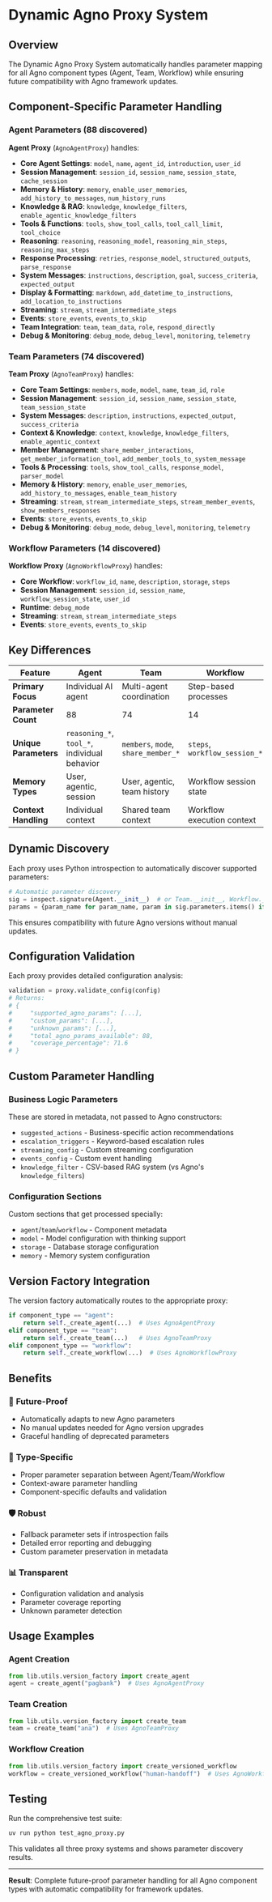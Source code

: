 # Dynamic Agno Proxy System

## Overview

The Dynamic Agno Proxy System automatically handles parameter mapping for all Agno component types (Agent, Team, Workflow) while ensuring future compatibility with Agno framework updates.

## Component-Specific Parameter Handling

### Agent Parameters (88 discovered)
**Agent Proxy** (`AgnoAgentProxy`) handles:
- **Core Agent Settings**: `model`, `name`, `agent_id`, `introduction`, `user_id`
- **Session Management**: `session_id`, `session_name`, `session_state`, `cache_session`
- **Memory & History**: `memory`, `enable_user_memories`, `add_history_to_messages`, `num_history_runs`
- **Knowledge & RAG**: `knowledge`, `knowledge_filters`, `enable_agentic_knowledge_filters`
- **Tools & Functions**: `tools`, `show_tool_calls`, `tool_call_limit`, `tool_choice`
- **Reasoning**: `reasoning`, `reasoning_model`, `reasoning_min_steps`, `reasoning_max_steps`
- **Response Processing**: `retries`, `response_model`, `structured_outputs`, `parse_response`
- **System Messages**: `instructions`, `description`, `goal`, `success_criteria`, `expected_output`
- **Display & Formatting**: `markdown`, `add_datetime_to_instructions`, `add_location_to_instructions`
- **Streaming**: `stream`, `stream_intermediate_steps`
- **Events**: `store_events`, `events_to_skip`
- **Team Integration**: `team`, `team_data`, `role`, `respond_directly`
- **Debug & Monitoring**: `debug_mode`, `debug_level`, `monitoring`, `telemetry`

### Team Parameters (74 discovered)
**Team Proxy** (`AgnoTeamProxy`) handles:
- **Core Team Settings**: `members`, `mode`, `model`, `name`, `team_id`, `role`
- **Session Management**: `session_id`, `session_name`, `session_state`, `team_session_state`
- **System Messages**: `description`, `instructions`, `expected_output`, `success_criteria`
- **Context & Knowledge**: `context`, `knowledge`, `knowledge_filters`, `enable_agentic_context`
- **Member Management**: `share_member_interactions`, `get_member_information_tool`, `add_member_tools_to_system_message`
- **Tools & Processing**: `tools`, `show_tool_calls`, `response_model`, `parser_model`
- **Memory & History**: `memory`, `enable_user_memories`, `add_history_to_messages`, `enable_team_history`
- **Streaming**: `stream`, `stream_intermediate_steps`, `stream_member_events`, `show_members_responses`
- **Events**: `store_events`, `events_to_skip`
- **Debug & Monitoring**: `debug_mode`, `debug_level`, `monitoring`, `telemetry`

### Workflow Parameters (14 discovered)
**Workflow Proxy** (`AgnoWorkflowProxy`) handles:
- **Core Workflow**: `workflow_id`, `name`, `description`, `storage`, `steps`
- **Session Management**: `session_id`, `session_name`, `workflow_session_state`, `user_id`
- **Runtime**: `debug_mode`
- **Streaming**: `stream`, `stream_intermediate_steps`
- **Events**: `store_events`, `events_to_skip`

## Key Differences

| Feature | Agent | Team | Workflow |
|---------|-------|------|----------|
| **Primary Focus** | Individual AI agent | Multi-agent coordination | Step-based processes |
| **Parameter Count** | 88 | 74 | 14 |
| **Unique Parameters** | `reasoning_*`, `tool_*`, individual behavior | `members`, `mode`, `share_member_*` | `steps`, `workflow_session_*` |
| **Memory Types** | User, agentic, session | User, agentic, team history | Workflow session state |
| **Context Handling** | Individual context | Shared team context | Workflow execution context |

## Dynamic Discovery

Each proxy uses Python introspection to automatically discover supported parameters:

```python
# Automatic parameter discovery
sig = inspect.signature(Agent.__init__)  # or Team.__init__, Workflow.__init__
params = {param_name for param_name, param in sig.parameters.items() if param_name != 'self'}
```

This ensures compatibility with future Agno versions without manual updates.

## Configuration Validation

Each proxy provides detailed configuration analysis:

```python
validation = proxy.validate_config(config)
# Returns:
# {
#     "supported_agno_params": [...],
#     "custom_params": [...], 
#     "unknown_params": [...],
#     "total_agno_params_available": 88,
#     "coverage_percentage": 71.6
# }
```

## Custom Parameter Handling

### Business Logic Parameters
These are stored in metadata, not passed to Agno constructors:
- `suggested_actions` - Business-specific action recommendations
- `escalation_triggers` - Keyword-based escalation rules  
- `streaming_config` - Custom streaming configuration
- `events_config` - Custom event handling
- `knowledge_filter` - CSV-based RAG system (vs Agno's `knowledge_filters`)

### Configuration Sections
Custom sections that get processed specially:
- `agent`/`team`/`workflow` - Component metadata
- `model` - Model configuration with thinking support
- `storage` - Database storage configuration
- `memory` - Memory system configuration

## Version Factory Integration

The version factory automatically routes to the appropriate proxy:

```python
if component_type == "agent":
    return self._create_agent(...)  # Uses AgnoAgentProxy
elif component_type == "team":
    return self._create_team(...)   # Uses AgnoTeamProxy  
elif component_type == "workflow":
    return self._create_workflow(...)  # Uses AgnoWorkflowProxy
```

## Benefits

### 🔮 **Future-Proof**
- Automatically adapts to new Agno parameters
- No manual updates needed for Agno version upgrades
- Graceful handling of deprecated parameters

### 🎯 **Type-Specific**
- Proper parameter separation between Agent/Team/Workflow
- Context-aware parameter handling
- Component-specific defaults and validation

### 🛡️ **Robust**
- Fallback parameter sets if introspection fails
- Detailed error reporting and debugging
- Custom parameter preservation in metadata

### 📊 **Transparent**
- Configuration validation and analysis
- Parameter coverage reporting
- Unknown parameter detection

## Usage Examples

### Agent Creation
```python
from lib.utils.version_factory import create_agent
agent = create_agent("pagbank")  # Uses AgnoAgentProxy
```

### Team Creation  
```python
from lib.utils.version_factory import create_team
team = create_team("ana")  # Uses AgnoTeamProxy
```

### Workflow Creation
```python
from lib.utils.version_factory import create_versioned_workflow
workflow = create_versioned_workflow("human-handoff")  # Uses AgnoWorkflowProxy
```

## Testing

Run the comprehensive test suite:

```bash
uv run python test_agno_proxy.py
```

This validates all three proxy systems and shows parameter discovery results.

---

**Result**: Complete future-proof parameter handling for all Agno component types with automatic compatibility for framework updates.